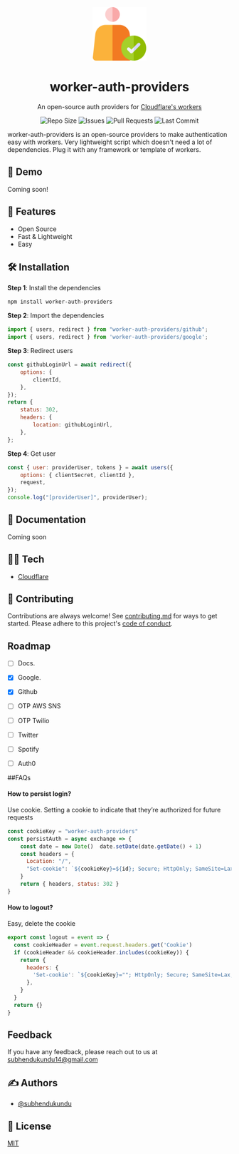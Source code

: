 <p align="center"><img src="/logo.png" alt="worker-auth-providers" width="120px"></p>

<h1 align="center">worker-auth-providers</h1>

<p align="center">
An open-source auth providers for <a href="https://workers.cloudflare.com/">Cloudflare's workers</a>
</p>

<p align="center">
<img src="https://img.shields.io/github/repo-size/subhendukundu/worker-auth-providers?color=%23DA631D&label=Repo%20Size" alt="Repo Size">

<img src="https://img.shields.io/github/issues/subhendukundu/worker-auth-providers?color=%23DA631D&label=Issues" alt="Issues">

<img src="https://img.shields.io/github/issues-pr/subhendukundu/worker-auth-providers?color=%23DA631D&label=Pull%20Requests" alt="Pull Requests">

<img src="https://img.shields.io/github/last-commit/subhendukundu/worker-auth-providers?color=%23DA631D&label=Last%20Commit" alt="Last Commit">


</p>
worker-auth-providers is an open-source providers to make authentication easy with workers. Very lightweight script which doesn't need a lot of dependencies. Plug it with any framework or template of workers.

## 🚀 Demo
Coming soon!

## 🧐 Features
- Open Source
- Fast & Lightweight
- Easy


## 🛠️ Installation
**Step 1**: Install the dependencies
```bash
npm install worker-auth-providers
```
**Step 2**: Import the dependencies
```javascript
import { users, redirect } from "worker-auth-providers/github";
import { users, redirect } from 'worker-auth-providers/google';
```
**Step 3**: Redirect users
```javascript
const githubLoginUrl = await redirect({
    options: {
        clientId,
    },
});
return {
    status: 302,
    headers: {
        location: githubLoginUrl,
    },
};
```
**Step 4**: Get user
```javascript
const { user: providerUser, tokens } = await users({
    options: { clientSecret, clientId },
    request,
});
console.log("[providerUser]", providerUser);
```

## 📃 Documentation
Coming soon

## 👩‍💻 Tech
- [Cloudflare](https://www.cloudflare.com/)

## 🍰 Contributing
Contributions are always welcome!
See [contributing.md](contributing.md) for ways to get started.
Please adhere to this project's [code of conduct](code-of-conduct.md).


## Roadmap

- [ ] Docs.
- [x] Google.
- [x] Github
- [ ] OTP AWS SNS
- [ ] OTP Twilio
- [ ] Twitter
- [ ] Spotify
- [ ] Auth0


##FAQs

#### How to persist login?

Use cookie. Setting a cookie to indicate that they’re authorized for future requests

```javascript
const cookieKey = "worker-auth-providers"
const persistAuth = async exchange => {
    const date = new Date()  date.setDate(date.getDate() + 1)
    const headers = { 
      Location: "/",
      "Set-cookie": `${cookieKey}=${id}; Secure; HttpOnly; SameSite=Lax; Expires=${date.toUTCString()}`,
    }
    return { headers, status: 302 }
}
```

#### How to logout?

Easy, delete the cookie

```javascript
export const logout = event => {
  const cookieHeader = event.request.headers.get('Cookie')
  if (cookieHeader && cookieHeader.includes(cookieKey)) {
    return {
      headers: {
        'Set-cookie': `${cookieKey}=""; HttpOnly; Secure; SameSite=Lax;`,
      },
    }
  }
  return {}
}
```

## Feedback

If you have any feedback, please reach out to us at subhendukundu14@gmail.com


## ✍️ Authors
- [@subhendukundu](https://www.github.com/subhendukundu)

## 💼 License
[MIT](https://github.com/subhendukundu/worker-auth-providers/blob/main/LICENSE)
